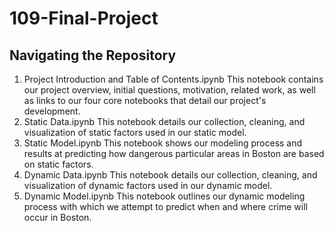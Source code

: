 # 109-Final-Project
## Navigating the Repository
1. Project Introduction and Table of Contents.ipynb
   This notebook contains our project overview, initial questions, motivation, related work, as well as links to our four core notebooks that detail our project's development.
2. Static Data.ipynb
  This notebook details our collection, cleaning, and visualization of static factors used in our static model.
3. Static Model.ipynb
  This notebook shows our modeling process and results at predicting how dangerous particular areas in Boston are based on static factors. 
4. Dynamic Data.ipynb
  This notebook details our collection, cleaning, and visualization of dynamic factors used in our dynamic model.  
5. Dynamic Model.ipynb
  This notebook outlines our dynamic modeling process with which we attempt to predict when and where crime will occur in Boston. 
